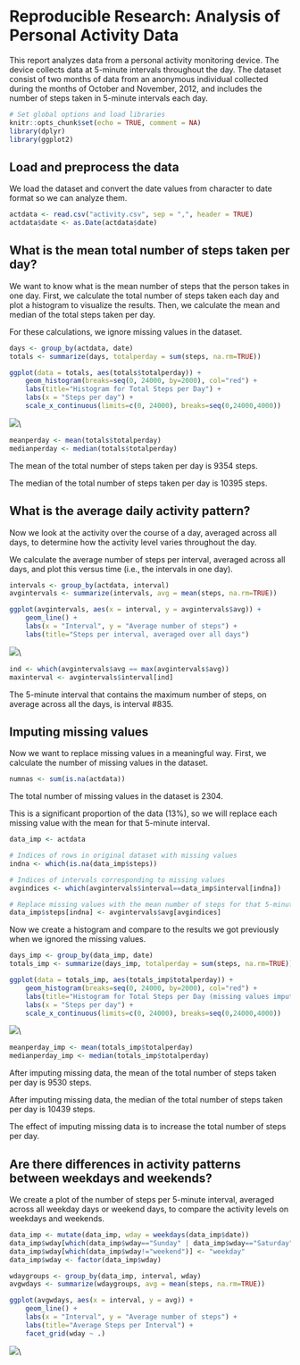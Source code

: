 # Reproducible Research: Analysis of Personal Activity Data

This report analyzes data from a personal activity monitoring device. The device collects data at 5-minute intervals throughout the day. The dataset consist of two months of data from an anonymous individual collected during the months of October and November, 2012, and includes the number of steps taken in 5-minute intervals each day.


```r
# Set global options and load libraries
knitr::opts_chunk$set(echo = TRUE, comment = NA)
library(dplyr)
library(ggplot2)
```

## Load and preprocess the data

We load the dataset and convert the date values from character to date format so we can analyze them.



```r
actdata <- read.csv("activity.csv", sep = ",", header = TRUE)
actdata$date <- as.Date(actdata$date)
```


## What is the mean total number of steps taken per day?

We want to know what is the mean number of steps that the person takes in one day. First, we calculate the total number of steps taken each day and plot a histogram to visualize the results. Then, we calculate the mean and median of the total steps taken per day. 

For these calculations, we ignore missing values in the dataset.


```r
days <- group_by(actdata, date)
totals <- summarize(days, totalperday = sum(steps, na.rm=TRUE))

ggplot(data = totals, aes(totals$totalperday)) +
    geom_histogram(breaks=seq(0, 24000, by=2000), col="red") +
    labs(title="Histogram for Total Steps per Day") +
    labs(x = "Steps per day") + 
    scale_x_continuous(limits=c(0, 24000), breaks=seq(0,24000,4000))
```

![](PA1_template_files/figure-html/unnamed-chunk-3-1.png)\

```r
meanperday <- mean(totals$totalperday)
medianperday <- median(totals$totalperday)
```

The mean of the total number of steps taken per day is 9354 steps.

The median of the total number of steps taken per day is 10395 steps.

## What is the average daily activity pattern?

Now we look at the activity over the course of a day, averaged across all days, to determine how the activity level varies throughout the day.  

We calculate the average number of steps per interval, averaged across all days, and plot this versus time (i.e., the intervals in one day).


```r
intervals <- group_by(actdata, interval)
avgintervals <- summarize(intervals, avg = mean(steps, na.rm=TRUE))

ggplot(avgintervals, aes(x = interval, y = avgintervals$avg)) +
    geom_line() +
    labs(x = "Interval", y = "Average number of steps") +
    labs(title="Steps per interval, averaged over all days") 
```

![](PA1_template_files/figure-html/unnamed-chunk-4-1.png)\

```r
ind <- which(avgintervals$avg == max(avgintervals$avg))
maxinterval <- avgintervals$interval[ind]
```

The 5-minute interval that contains the maximum number of steps, on average across all the days, is interval #835.

## Imputing missing values

Now we want to replace missing values in a meaningful way. First, we calculate the number of missing values in the dataset.


```r
numnas <- sum(is.na(actdata))
```

The total number of missing values in the dataset is 2304.

This is a significant proportion of the data (13%), so we will replace each missing value with the mean for that 5-minute interval.


```r
data_imp <- actdata

# Indices of rows in original dataset with missing values
indna <- which(is.na(data_imp$steps)) 

# Indices of intervals corresponding to missing values
avgindices <- which(avgintervals$interval==data_imp$interval[indna])

# Replace missing values with the mean number of steps for that 5-minute interval
data_imp$steps[indna] <- avgintervals$avg[avgindices]
```

Now we create a histogram and compare to the results we got previously when we ignored the missing values.


```r
days_imp <- group_by(data_imp, date)
totals_imp <- summarize(days_imp, totalperday = sum(steps, na.rm=TRUE))

ggplot(data = totals_imp, aes(totals_imp$totalperday)) +
    geom_histogram(breaks=seq(0, 24000, by=2000), col="red") +
    labs(title="Histogram for Total Steps per Day (missing values imputed)") +
    labs(x = "Steps per day") + 
    scale_x_continuous(limits=c(0, 24000), breaks=seq(0,24000,4000))
```

![](PA1_template_files/figure-html/unnamed-chunk-7-1.png)\

```r
meanperday_imp <- mean(totals_imp$totalperday)
medianperday_imp <- median(totals_imp$totalperday)
```

After imputing missing data, the mean of the total number of steps taken per day is 9530 steps.

After imputing missing data, the median of the total number of steps taken per day is 10439 steps.

The effect of imputing missing data is to increase the total number of steps per day.


## Are there differences in activity patterns between weekdays and weekends?

We create a plot of the number of steps per 5-minute interval, averaged across all weekday days or weekend days, to compare the activity levels on weekdays and weekends.


```r
data_imp <- mutate(data_imp, wday = weekdays(data_imp$date))
data_imp$wday[which(data_imp$wday=="Sunday" | data_imp$wday=="Saturday")] <- "weekend"
data_imp$wday[which(data_imp$wday!="weekend")] <- "weekday"
data_imp$wday <- factor(data_imp$wday)

wdaygroups <- group_by(data_imp, interval, wday)
avgwdays <- summarize(wdaygroups, avg = mean(steps, na.rm=TRUE))

ggplot(avgwdays, aes(x = interval, y = avg)) +
    geom_line() +
    labs(x = "Interval", y = "Average number of steps") +
    labs(title="Average Steps per Interval") +
    facet_grid(wday ~ .)
```

![](PA1_template_files/figure-html/unnamed-chunk-8-1.png)\

